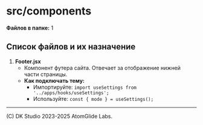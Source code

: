 # src/components

**Файлов в папке:** 1

## Список файлов и их назначение

1. **Footer.jsx**
   - Компонент футера сайта. Отвечает за отображение нижней части страницы.
   - **Как подключать тему:**
     - Импортируйте: `import useSettings from '../apps/hooks/useSettings';`
     - Используйте: `const { mode } = useSettings();`

---

(C) DK Studio 2023-2025  AtomGlide Labs. 